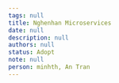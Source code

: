 ```yaml
---
tags: null
title: Nghenhan Microservices
date: null
description: null
authors: null
status: Adopt
note: null
person: minhth, An Tran
---
```


